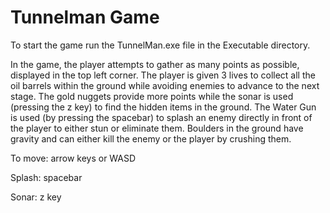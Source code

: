 <h1>Tunnelman Game</h1>

To start the game run the TunnelMan.exe file in the Executable directory.

In the game, the player attempts to gather as many points as possible, displayed in the top left corner. 
The player is given 3 lives to collect all the oil barrels within the ground while avoiding enemies to advance to the next stage. 
The gold nuggets provide more points while the sonar is used (pressing the z key) to find the hidden items in the ground. The Water Gun
is used (by pressing the spacebar) to splash an enemy directly in front of the player to either stun or eliminate them. Boulders in the ground
have gravity and can either kill the enemy or the player by crushing them.  

To move: arrow keys or WASD

Splash: spacebar

Sonar: z key


